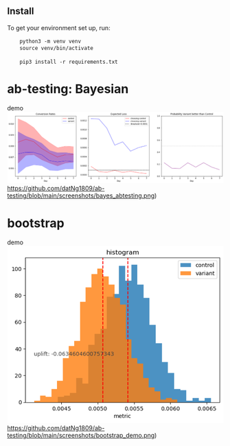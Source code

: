 ## Install

To get your environment set up, run:

```
    python3 -m venv venv 
    source venv/bin/activate

    pip3 install -r requirements.txt
```
# ab-testing: Bayesian

demo
![Screenshot](https://github.com/datNg1809/ab-testing/blob/main/screenshots/bayes_abtesting.png)https://github.com/datNg1809/ab-testing/blob/main/screenshots/bayes_abtesting.png)

# bootstrap

demo
![Screenshot](https://github.com/datNg1809/ab-testing/blob/main/screenshots/bootstrap_demo.png)https://github.com/datNg1809/ab-testing/blob/main/screenshots/bootstrap_demo.png)
